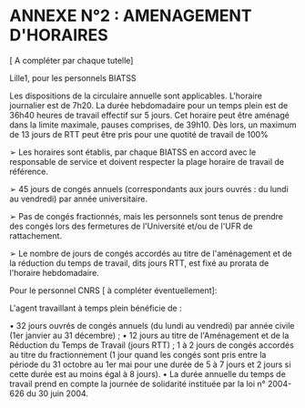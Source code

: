 # ANNEXE N°2 : AMENAGEMENT D'HORAIRES 
[ A compléter par chaque tutelle]

 Lille1, pour les personnels BIATSS 

 Les dispositions de la circulaire annuelle sont applicables. L'horaire journalier est de 7h20. La durée hebdomadaire pour un temps plein est de 36h40 heures de travail effectif sur 5 jours. Cet horaire peut être aménagé dans la limite maximale, pauses comprises, de 39h10. Dès lors, un maximum de 13 jours de RTT peut être pris pour une quotité de travail de 100%

➢ Les horaires sont établis, par chaque BIATSS en accord avec le responsable de service et doivent respecter la plage horaire de travail de référence.

➢ 45 jours de congés annuels (correspondants aux jours ouvrés : du lundi au vendredi) par année universitaire.

➢ Pas de congés fractionnés, mais les personnels sont tenus de prendre des congés lors des fermetures de l'Université et/ou de l'UFR de rattachement.

➢ Le nombre de jours de congés accordés au titre de l'aménagement et de la réduction du temps de travail, dits jours RTT, est fixé au prorata de l'horaire hebdomadaire. 



Pour le personnel CNRS  [ à compléter éventuellement]:

L'agent travaillant à temps plein bénéficie de :

• 32 jours ouvrés de congés annuels (du lundi au vendredi) par année civile (1er janvier au 31 décembre) ;
• 12 jours au titre de l'Aménagement et de la Réduction du Temps de Travail (jours RTT) ;
1 à 2 jours de congés accordés au titre du fractionnement (1 jour quand les congés sont pris entre la période du 31 octobre au 1er mai pour une durée de 5 à 7 jours et 2 jours si cette durée est au moins égal à 8 jours).
• La durée annuelle du temps de travail prend en compte la journée de solidarité  instituée par la loi n° 2004-626 du 30 juin 2004.

